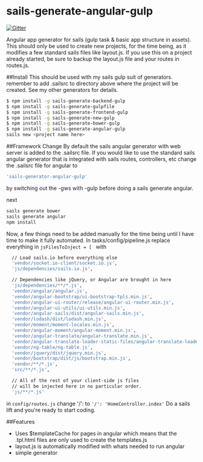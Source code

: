 sails-generate-angular-gulp
===========================

[![Gitter](https://badges.gitter.im/Join%20Chat.svg)](https://gitter.im/Karnith/sails-generate-angular-gulp?utm_source=badge&utm_medium=badge&utm_campaign=pr-badge&utm_content=badge)

Angular app generator for sails (gulp task &amp; basic app structure in assets). This should only be used to create
new projects, for the time being, as it modifies a few standard sails files like layout.js. If you use this on a project
already started, be sure to backup the layout.js file and your routes in routes.js.

##Install
This should be used with my sails gulp suit of generators. remember to add .sailsrc to directory above
where the project will be created. See my other generators for details.
```sh
$ npm install -g sails-generate-backend-gulp
$ npm install -g sails-generate-gulpfile
$ npm install -g sails-generate-frontend-gulp
$ npm install -g sails-generate-new-gulp
$ npm install -g sails-generate-bower-gulp
$ npm install -g sails-generate-angular-gulp
sails new <project name here>
```
##Framework Change
By default the sails angular generator with web server is added to the .sailsrc file.
If you would like to use the standard sails angular generator that is integrated with sails routes, controllers, etc
change the .sailsrc file for angular to

```sh
'sails-generator-angular-gulp'
```
by switching out the -gws with -gulp before doing a sails generate angular.

next
```sh
sails generate bower
sails generate angular
npm install
```
Now, a few things need to be added manually for the time being until I have time to make it fully automated.
In  tasks/config/pipeline.js replace everything in ```jsFilesToInject = [ ``` with
```sh
  // Load sails.io before everything else
  'vendor/socket.io-client/socket.io.js',
  'js/dependencies/sails.io.js',

  // Dependencies like jQuery, or Angular are brought in here
  'js/dependencies/**/*.js',
  'vendor/angular/angular.js',
  'vendor/angular-bootstrap/ui-bootstrap-tpls.min.js',
  'vendor/angular-ui-router/release/angular-ui-router.min.js',
  'vendor/angular-ui-utils/ui-utils.min.js',
  'vendor/angular-sails/dist/angular-sails.min.js',
  'vendor/lodash/dist/lodash.min.js',
  'vendor/moment/moment-locales.min.js',
  'vendor/angular-moment/angular-moment.min.js',
  'vendor/angular-translate/angular-translate.min.js',
  'vendor/angular-translate-loader-static-files/angular-translate-loader-static-files.min.js',
  'vendor/ng-table/ng-table.js',
  'vendor/jquery/dist/jquery.min.js',
  'vendor/bootstrap/dist/js/bootstrap.min.js',
  'vendor/**/*.js',
  'src/**/*.js',

  // All of the rest of your client-side js files
  // will be injected here in no particular order.
  'js/**/*.js'
```
in ``` config/routes.js ``` change '/': to ``` '/': 'HomeController.index' ```
Do a sails lift and you're ready to start coding.

##Features
- Uses $templateCache for pages in angular which means that the .tpl.html files are only used to create the templates.js
- layout.js is automatically modified with whats needed to run angular
- simple generator
